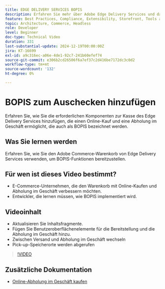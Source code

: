 ```yaml
---
title: EDGE DELIVERY SERVICES BOPIS
description: Erfahren Sie mehr über Adobe Edge Delivery Services und das Hinzufügen einer Online-Abholung im Geschäft oder einer BOPIS-Funktion zum Auschecken.
feature: Best Practices, Compliance, Extensibility, Storefront, Tools and External Services
topic: Architecture, Commerce, Headless
role: Developer
level: Beginner
doc-type: Technical Video
duration: 331
last-substantial-update: 2024-12-19T00:00:00Z
jira: KT-16699
exl-id: a9c316ec-a06e-4de1-92c7-241b60efef74
source-git-commit: e306b2cd26506f6a7ef37c2d416be7172dc3c0d2
workflow-type: tm+mt
source-wordcount: '132'
ht-degree: 0%

---
```


# BOPIS zum Auschecken hinzufügen

Erfahren Sie, wie Sie die erforderlichen Komponenten zur Kasse des Edge Delivery Services hinzufügen, die einen Online-Kauf und eine Abholung im Geschäft ermöglicht, die auch als BOPIS bezeichnet werden.

## Was Sie lernen werden

Erfahren Sie, wie Sie den Adobe Commerce-Warenkorb von Edge Delivery Services verwenden, um BOPIS-Funktionen bereitzustellen.

## Für wen ist dieses Video bestimmt?

* E-Commerce-Unternehmen, die den Warenkorb mit Online-Kaufen und Abholung im Geschäft verbessern möchten.
* Entwickler, die lernen müssen, wie BOPIS implementiert wird.

## Videoinhalt

* Aktualisieren Sie Inhaltsfragmente.
* Fügen Sie Benutzeroberflächenelemente für die Bereitstellung und die Abholung im Geschäft hinzu.
* Zwischen Versand und Abholung im Geschäft wechseln
* Pick-up-Speicherorte werden abgerufen

>[!VIDEO](https://video.tv.adobe.com/v/3441699?learn=on)

## Zusätzliche Dokumentation

* [Online-Abholung im Geschäft kaufen](https://experienceleague.adobe.com/developer/commerce/storefront/dropins/checkout/tutorials/buy-online-pickup-in-store/?lang=de)
